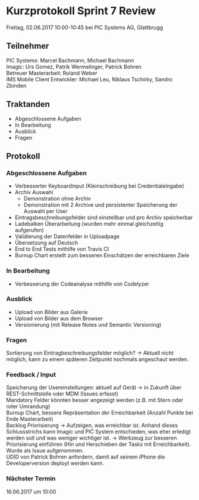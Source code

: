 # Kurzprotokoll Sprint 7 Review

Freitag, 02.06.2017 10:00-10:45 bei PIC Systems AG, Glattbrugg

## Teilnehmer

PIC Systems: Marcel Bachmann, Michael Bachmann  
Imagic: Urs Gomez, Patrik Wermelinger, Patrick Bohren  
Betreuer Masterarbeit: Roland Weber  
IMS Mobile Client Entwickler: Michael Leu, Niklaus Tschirky, Sandro Zbinden

## Traktanden
- Abgeschlossene Aufgaben
- In Bearbeitung
- Ausblick
- Fragen

## Protokoll

### Abgeschlossene Aufgaben
- Verbesserter Keyboardinput (Kleinschreibung bei Credentialeingabe)
- Archiv Auswahl 
	- Demonstration ohne Archiv
	- Demonstration mit 2 Archive und persistenter Speicherung der Auswahl per User
- Eintragsbeschreibungsfelder sind einstellbar und pro Archiv speicherbar
- Ladebalken Überarbeitung (wurden mehr einmal gleichzeitig aufgerufen)
- Validierung der Datenfelder in Uploadpage
- Übersetzung auf Deutsch
- End to End Tests mithilfe von Travis CI
- Burnup Chart erstellt zum besseren Einschätzen der erreichbaren Ziele

### In Bearbeitung
- Verbesserung der Codeanalyse mithilfe von Codelyzer

### Ausblick
- Upload von Bilder aus Galerie
- Upload von Bilder aus dem Browser
- Versionierung (mit Release Notes und Semantic Versioning)

### Fragen
Sortierung von Eintragbeschreibungsfelder möglich? → Aktuell nicht möglich, kann zu einem späteren Zeitpunkt nochmals angeschaut werden.

### Feedback / Input
Speicherung der Usereinstellungen: aktuell auf Gerät → in Zukunft über REST-Schnittstelle oder MDM (Issues erfasst)  
Mandatory Felder könnten besser angezeigt werden (z.B. mit Stern oder roter Umrandung)  
Burnup Chart, bessere Repräsentation der Erreichbarkeit (Anzahl Punkte bei Ende Masterarbeit)  
Backlog Priorisierung → Aufzeigen, was erreichbar ist. Anhand dieses Schlussstrichs kann Imagic und PIC System entschieden, was eher erledigt werden soll und was weniger wichtiger ist. → Werkzeug zur besseren Priorisierung einführen (Hin und Herschieben der Tasks mit Erreichbarkeit). Wurde als Issue aufgenommen.  
UDID von Patrick Bohren anfordern, damit auf seinem iPhone die Developerversion deployt werden kann.
### Nächster Termin
16.06.2017 um 10:00
